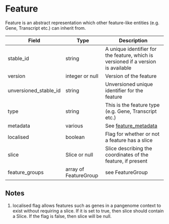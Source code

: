 # Feature

Feature is an abstract representation which other feature-like entities (e.g. Gene, Transcript etc.) can inherit from. 

| Field                 | Type                  | Description                         |
|-----------------------|-----------------------|-------------------------------------|
| stable_id             | string                | A unique identifier for the feature, which is versioned if a version is available
| version               | integer or null       | Version of the feature
| unversioned_stable_id | string                | Unversioned unique identifier for the feature
| type                  | string                | This is the feature type (e.g. Gene, Transcript etc.)
| metadata              | various               | See [feature_metadata](./feature_metadata.md)
| localised             | boolean               | Flag for whether or not a feature has a slice 
| slice                 | Slice or null         | Slice describing the coordinates of the feature, if present
| feature_groups        | array of FeatureGroup | see FeatureGroup

## Notes
1. localised flag allows features such as genes in a pangenome context to exist without requiring a slice.  If it is set to true, then slice should contain a Slice.  If the flag is false, then slice will be null.

